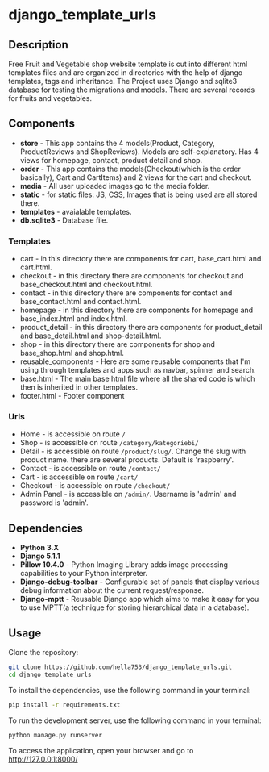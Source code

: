 # django_template_urls


## Description
Free Fruit and Vegetable shop website template is cut into different html templates files
and are organized in directories with the help of django templates, tags and inheritance.
The Project uses Django and sqlite3 database for testing the migrations and models. 
There are several records for fruits and vegetables.

## **Components** ##
* **store** - This app contains the 4 models(Product, Category, ProductReviews and ShopReviews). Models are self-explanatory. Has 4 views for homepage, contact, product detail and shop.
* **order** - This app contains the models(Checkout(which is the order basically), Cart and CartItems) and 2 views for the cart and checkout.
* **media** - All user uploaded images go to the media folder.
* **static** - for static files: JS, CSS, Images that is being used are all stored there.
* **templates** - avaialable templates.
* **db.sqlite3** - Database file.


### Templates
  * cart - in this directory there are components for cart, base_cart.html and cart.html.
  * checkout - in this directory there are components for checkout and base_checkout.html and checkout.html.
  * contact - in this directory there are components for contact and base_contact.html and contact.html.
  * homepage - in this directory there are components for homepage and base_index.html and index.html.
  * product_detail - in this directory there are components for product_detail and base_detail.html and shop-detail.html.
  * shop - in this directory there are components for shop and base_shop.html and shop.html.
  * reusable_components - Here are some reusable components that I'm using through templates and apps such as navbar, spinner and search.
  * base.html - The main base html file where all the shared code is which then is inherited in other templates.
  * footer.html - Footer component

### Urls
  * Home - is accessible on route `/`
  * Shop - is accessible on route `/category/kategoriebi/`
  * Detail - is accessible on route `/product/slug/`. Change the slug with product name. there are several products. Default is 'raspberry'.
  * Contact - is accessible on route `/contact/`
  * Cart - is accessible on route `/cart/`
  * Checkout - is accessible on route `/checkout/`
  * Admin Panel - is accessible on `/admin/`. Username is 'admin' and password is 'admin'.


## Dependencies
* **Python 3.X**
* **Django 5.1.1**
* **Pillow 10.4.0** - Python Imaging Library adds image processing capabilities to your Python interpreter.
* **Django-debug-toolbar** - Configurable set of panels that display various debug information about the current request/response.
* **Django-mptt** - Reusable Django app which aims to make it easy for you to use MPTT(a technique for storing hierarchical data in a database).


## Usage
Clone the repository:
```bash
git clone https://github.com/hella753/django_template_urls.git
cd django_template_urls
```
To install the dependencies, use the following command in your terminal:
```bash
pip install -r requirements.txt
```
To run the development server, use the following command in your terminal:
```bash
python manage.py runserver
```
To access the application, open your browser and go to http://127.0.0.1:8000/
